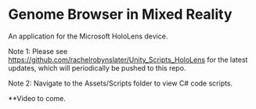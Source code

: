 # Genome Browser in Mixed Reality
An application for the Microsoft HoloLens device. 

Note 1: Please see https://github.com/rachelrobynslater/Unity_Scripts_HoloLens for the latest updates, which will periodically be pushed to this repo. 

Note 2: Navigate to the Assets/Scripts folder to view C# code scripts. 

**Video to come.
